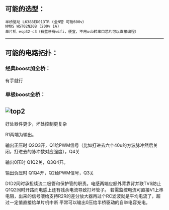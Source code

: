 ## 可能的选型：

``` 
半桥驱动 L6388ED013TR (全N管 可耐600v）
NMOS WST02N20B (200v 1A)
单片机 esp32-c3（有蓝牙有wifi，便宜，不用usb转串口芯片可以直接编程）
``` 
---
## 可能的电路拓扑：
### 经典boost加全桥：
有手就行


### 单极boost全桥：
![top2](https://github.com/PinkiePie1/D9Lab-Shocker/blob/main/images/topology.png)
---
好处器件更少，坏处控制更复杂

R1两端为输出。

输出正压时 Q2Q3开，Q1给PWM信号（比如打进去六个40u的方波脉冲然后关闭，打进去的脉冲数对应强度），Q4关

输出0压时  Q1Q2关，Q3Q4开。

输出负压时 Q1Q4开，Q2给PWM信号，Q3关

D1D2同时承担续流二极管和保护管的职责。电感两端应额外背靠背并联TVS防止Q1Q2同时开路而电感上还有残余电流导致打坏管子。
若需监控电流可直接V1上串电阻，出来的信号喂给支持R2R的差分放大器再过个RC滤波就是平均电流了，超过一定值直接给单片机中断
平常可以输出0压给半桥驱动的自举电容充电。
